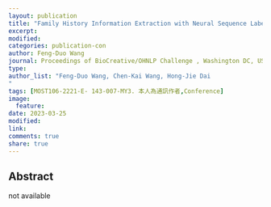 ```yaml
---
layout: publication
title: "Family History Information Extraction with Neural Sequence Labeling Model"
excerpt:
modified:
categories: publication-con
author: Feng-Duo Wang
journal: Proceedings of BioCreative/OHNLP Challenge , Washington DC, USA.
type: 
author_list: "Feng-Duo Wang, Chen-Kai Wang, Hong-Jie Dai
"
tags: [MOST106-2221-E- 143-007-MY3. 本人為通訊作者,Conference]
image:
  feature:
date: 2023-03-25
modified: 
link: 
comments: true
share: true
---
```


## Abstract

not available
